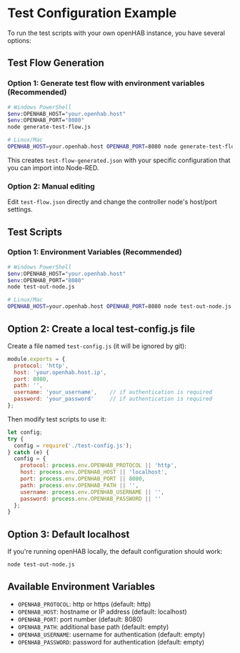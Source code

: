 # Test Configuration Example

To run the test scripts with your own openHAB instance, you have several options:

## Test Flow Generation

### Option 1: Generate test flow with environment variables (Recommended)
```bash
# Windows PowerShell
$env:OPENHAB_HOST="your.openhab.host"
$env:OPENHAB_PORT="8080"
node generate-test-flow.js

# Linux/Mac
OPENHAB_HOST=your.openhab.host OPENHAB_PORT=8080 node generate-test-flow.js
```

This creates `test-flow-generated.json` with your specific configuration that you can import into Node-RED.

### Option 2: Manual editing
Edit `test-flow.json` directly and change the controller node's host/port settings.

## Test Scripts

### Option 1: Environment Variables (Recommended)
```bash
# Windows PowerShell
$env:OPENHAB_HOST="your.openhab.host"
$env:OPENHAB_PORT="8080"
node test-out-node.js

# Linux/Mac
OPENHAB_HOST=your.openhab.host OPENHAB_PORT=8080 node test-out-node.js
```

## Option 2: Create a local test-config.js file
Create a file named `test-config.js` (it will be ignored by git):

```javascript
module.exports = {
  protocol: 'http',
  host: 'your.openhab.host.ip',
  port: 8080,
  path: '',
  username: 'your_username',    // if authentication is required
  password: 'your_password'     // if authentication is required
};
```

Then modify test scripts to use it:
```javascript
let config;
try {
  config = require('./test-config.js');
} catch (e) {
  config = {
    protocol: process.env.OPENHAB_PROTOCOL || 'http',
    host: process.env.OPENHAB_HOST || 'localhost',
    port: process.env.OPENHAB_PORT || 8080,
    path: process.env.OPENHAB_PATH || '',
    username: process.env.OPENHAB_USERNAME || '',
    password: process.env.OPENHAB_PASSWORD || ''
  };
}
```

## Option 3: Default localhost
If you're running openHAB locally, the default configuration should work:
```bash
node test-out-node.js
```

## Available Environment Variables
- `OPENHAB_PROTOCOL`: http or https (default: http)
- `OPENHAB_HOST`: hostname or IP address (default: localhost)
- `OPENHAB_PORT`: port number (default: 8080)
- `OPENHAB_PATH`: additional base path (default: empty)
- `OPENHAB_USERNAME`: username for authentication (default: empty)
- `OPENHAB_PASSWORD`: password for authentication (default: empty)
